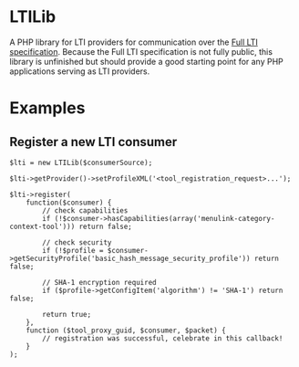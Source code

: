 # LTILib

A PHP library for LTI providers for communication over the [Full LTI specification](http://www.imsglobal.org/lti/index.html). Because the Full LTI specification is not fully public, this library is unfinished but should provide a good starting point for any PHP applications serving as LTI providers.

# Examples

## Register a new LTI consumer

	$lti = new LTILib($consumerSource);
	
	$lti->getProvider()->setProfileXML('<tool_registration_request>...');
	
	$lti->register(
		function($consumer) {
			// check capabilities
			if (!$consumer->hasCapabilities(array('menulink-category-context-tool'))) return false;

			// check security
			if (!$profile = $consumer->getSecurityProfile('basic_hash_message_security_profile')) return false;
			
			// SHA-1 encryption required
			if ($profile->getConfigItem('algorithm') != 'SHA-1') return false;
			
			return true;
		},
		function ($tool_proxy_guid, $consumer, $packet) {
			// registration was successful, celebrate in this callback!
		}
	);